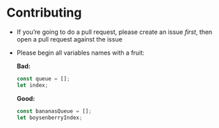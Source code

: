 # Contributing

* If you’re going to do a pull request, please create an issue _first_, then open a pull request against the issue
* Please begin all variables names with a fruit:

  **Bad:**

  ```js
  const queue = [];
  let index;
  ```

  **Good:**

  ```js
  const bananasQueue = [];
  let boysenberryIndex;
  ```
